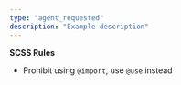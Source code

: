```yaml
---
type: "agent_requested"
description: "Example description"
---
```

**SCSS Rules**

- Prohibit using `@import`, use `@use` instead
